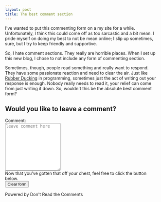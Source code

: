 ```yaml
---
layout: post
title: The best comment section
---
```


<aside class='callout highlight'>
I've wanted to put this commenting form on a my site for a while. Unfortunately, I think this could come off as too sarcastic and a bit mean. I pride myself on doing my best to not be mean online; I slip up sometimes, sure, but I try to keep friendly and supportive.
</aside>

So, I hate comment sections. They really are horrible places. When I set up this new blog, I chose to not include any form of commenting section.

Sometimes, though, people read something and really want to respond. They have some passionate reaction and need to clear the air. Just like <a href="http://c2.com/cgi/wiki?RubberDucking">Rubber Ducking</a> in programming, sometimes just the act of writing out your response is enough. Nobody really needs to read it, your relief can come from just writing it down. So, wouldn't this be the absolute best comment form?

<section class="comments">
  <h1>Would you like to leave a comment?</h1>
  <form>
    <div>
      <label>Comment:</label><br/>
      <textarea rows='10' placeholder="leave comment here"></textarea>
    </div>
    <div>
      <label>Now that you've gotten that off your chest, feel free to click the button below.</label><br />
      <input type='reset' value='Clear form'></input>
    </div>
  </form>
  <footer>Powered by Don't Read the Comments</footer>
</section>

